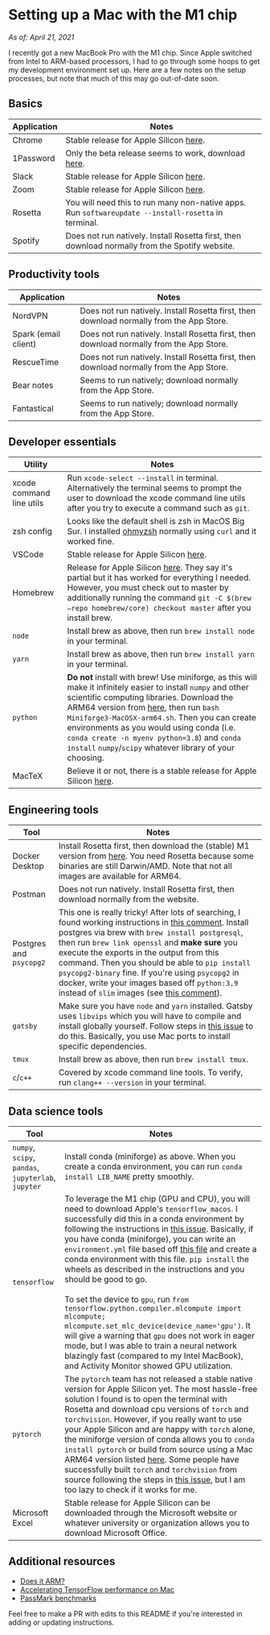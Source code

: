 # Setting up a Mac with the M1 chip

*As of: April 21, 2021*

I recently got a new MacBook Pro with the M1 chip. Since Apple switched from Intel to ARM-based processors, I had to go through some hoops to get my development environment set up. Here are a few notes on the setup processes, but note that much of this may go out-of-date soon.

## Basics

| Application | Notes |
| ----------- | ----------- |
| Chrome      | Stable release for Apple Silicon [here](https://www.google.com/chrome/).       |
| 1Password   | Only the beta release seems to work, download [here](https://app-updates.agilebits.com/download/OPM7/Y).   |
| Slack | Stable release for Apple Silicon [here](https://slack.com/downloads/mac). |
| Zoom | Stable release for Apple Silicon [here](https://zoom.us/download). |
| Rosetta | You will need this to run many non-native apps. Run `softwareupdate --install-rosetta` in terminal. |
| Spotify | Does not run natively. Install Rosetta first, then download normally from the Spotify website. |

## Productivity tools


| Application | Notes |
| ---- | ---- |
| NordVPN | Does not run natively. Install Rosetta first, then download normally from the App Store. |
| Spark (email client) | Does not run natively. Install Rosetta first, then download normally from the App Store. |
| RescueTime | Does not run natively. Install Rosetta first, then download normally from the App Store. |
| Bear notes | Seems to run natively; download normally from the App Store. |
| Fantastical | Seems to run natively; download normally from the App Store. |

## Developer essentials

| Utility | Notes |
| --- | --- |
| xcode command line utils | Run `xcode-select --install` in terminal. Alternatively the terminal seems to prompt the user to download the xcode command line utils after you try to execute a command such as `git`. |
| zsh config | Looks like the default shell is zsh in MacOS Big Sur. I installed [ohmyzsh](https://github.com/ohmyzsh/ohmyzsh) normally using `curl` and it worked fine. |
| VSCode | Stable release for Apple Silicon [here](https://code.visualstudio.com/download). |
| Homebrew | Release for Apple Silicon [here](https://brew.sh). They say it's partial but it has worked for everything I needed. However, you must check out to master by additionally running the command `git -C $(brew —repo homebrew/core) checkout master` after you install brew. |
| `node` | Install brew as above, then run `brew install node` in your terminal. |
| `yarn` | Install brew as above, then run `brew install yarn` in your terminal. |
| `python` | **Do not** install with brew! Use miniforge, as this will make it infinitely easier to install `numpy` and other scientific computing libraries. Download the ARM64 version from [here](https://github.com/conda-forge/miniforge/#download), then run `bash Miniforge3-MacOSX-arm64.sh`. Then you can create environments as you would using conda (i.e. `conda create -n myenv python=3.8`) and `conda install` `numpy`/`scipy` whatever library of your choosing. |
| MacTeX | Believe it or not, there is a stable release for Apple Silicon [here](https://www.tug.org/mactex/mactex-download.html). |

## Engineering tools

| Tool | Notes |
| --- | --- |
| Docker Desktop | Install Rosetta first, then download the (stable) M1 version from [here](https://docs.docker.com/docker-for-mac/apple-silicon/). You need Rosetta because some binaries are still Darwin/AMD. Note that not all images are available for ARM64. |
| Postman | Does not run natively. Install Rosetta first, then download normally from the website. |
| Postgres and `psycopg2` | This one is really tricky! After lots of searching, I found working instructions in [this comment](https://github.com/psycopg/psycopg2/issues/1200#issuecomment-776159466). Install postgres via brew with `brew install postgresql`, then run `brew link openssl` and **make sure** you execute the exports in the output from this command. Then you should be able to `pip install psycopg2-binary` fine. If you're using `psycopg2` in docker, write your images based off `python:3.9` instead of `slim` images (see [this comment](https://github.com/psycopg/psycopg2/issues/1200#issuecomment-821823094)). |
| `gatsby` | Make sure you have `node` and `yarn` installed. Gatsby uses `libvips` which you will have to compile and install globally yourself. Follow steps in [this issue](https://www.gitmemory.com/issue/lovell/sharp/2460/739092532) to do this. Basically, you use Mac ports to install specific dependencies. |
| `tmux` | Install brew as above, then run `brew install tmux`. |
| `c`/`c++` | Covered by xcode command line tools. To verify, run `clang++ --version` in your terminal. |

## Data science tools

| Tool | Notes |
| --- | --- |
| `numpy`, `scipy`, `pandas`, `jupyterlab`, `jupyter` | Install conda (miniforge) as above. When you create a conda environment, you can run `conda install LIB_NAME` pretty smoothly. |
| `tensorflow` | To leverage the M1 chip (GPU and CPU), you will need to download Apple's `tensorflow_macos`. I successfully did this in a conda environment by following the instructions in [this issue](https://github.com/apple/tensorflow_macos/issues/153#issue-799924913). Basically, if you have conda (miniforge), you can write an `environment.yml` file based off [this file](https://raw.githubusercontent.com/mwidjaja1/DSOnMacARM/main/environment.yml) and create a conda environment with this file. `pip install` the wheels as described in the instructions and you should be good to go. <br> <br> To set the device to `gpu`, run `from tensorflow.python.compiler.mlcompute import mlcompute; mlcompute.set_mlc_device(device_name='gpu')`. It will give a warning that `gpu` does not work in eager mode, but I was able to train a neural network blazingly fast (compared to my Intel MacBook), and Activity Monitor showed GPU utilization. |
| `pytorch` | The `pytorch` team has not released a stable native version for Apple Silicon yet. The most hassle-free solution I found is to open the terminal with Rosetta and download cpu versions of `torch` and `torchvision`. However, if you really want to use your Apple Silicon and are happy with `torch` alone, the miniforge version of conda allows you to `conda install pytorch` or build from source using a Mac ARM64 version listed [here](https://download.pytorch.org/whl/torch_stable.html). Some people have successfully built `torch` and `torchvision` from source following the steps in [this issue](https://github.com/pytorch/pytorch/issues/48145#issuecomment-783094831), but I am too lazy to check if it works for me. |
| Microsoft Excel | Stable release for Apple Silicon can be downloaded through the Microsoft website or whatever university or organization allows you to download Microsoft Office. |

## Additional resources

* [Does it ARM?](https://doesitarm.com/)
* [Accelerating TensorFlow performance on Mac](https://blog.tensorflow.org/2020/11/accelerating-tensorflow-performance-on-mac.html)
* [PassMark benchmarks](https://www.cpubenchmark.net/singleThread.html)

Feel free to make a PR with edits to this README if you're interested in adding or updating instructions. 
